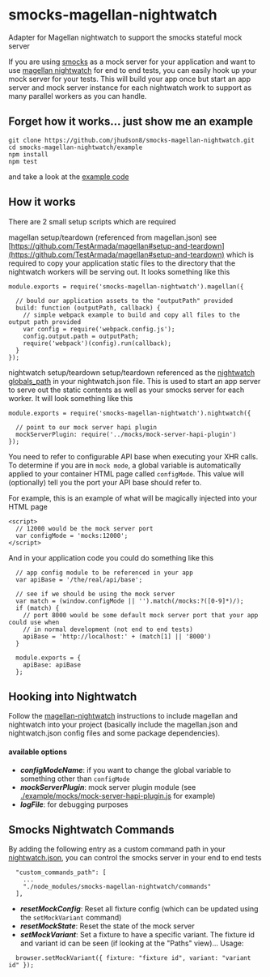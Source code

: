 # smocks-magellan-nightwatch
Adapter for Magellan nightwatch to support the smocks stateful mock server

If you are using [smocks](https://github.com/jhudson8/smocks) as a mock server for your application and want to use [magellan nightwatch](https://github.com/TestArmada/magellan-nightwatch) for end to end tests, you can easily hook up your mock server for your tests.  This will build your app once but start an app server and mock server instance for each nightwatch work to support as many parallel workers as you can handle.


Forget how it works... just show me an example
----------------------------------------------------
```
git clone https://github.com/jhudson8/smocks-magellan-nightwatch.git
cd smocks-magellan-nightwatch/example
npm install
npm test
```
and take a look at the [example code](./example)


How it works
------------
There are 2 small setup scripts which are required

magellan setup/teardown (referenced from magellan.json) see [https://github.com/TestArmada/magellan#setup-and-teardown](https://github.com/TestArmada/magellan#setup-and-teardown) which is required to copy your application static files to the directory that the nightwatch workers will be serving out.  It looks something like this
```
module.exports = require('smocks-magellan-nightwatch').magellan({

  // bould our application assets to the "outputPath" provided
  build: function (outputPath, callback) {
    // simple webpack example to build and copy all files to the output path provided
    var config = require('webpack.config.js');
    config.output.path = outputPath;
    require('webpack')(config).run(callback);
  }
});
```

nightwatch setup/teardown setup/teardown referenced as the [nightwatch globals_path](http://nightwatchjs.org/guide#settings-file) in your nightwatch.json file.  This is used to start an app server to serve out the static contents as well as your smocks server for each worker.  It will look something like this
```
module.exports = require('smocks-magellan-nightwatch').nightwatch({

  // point to our mock server hapi plugin
  mockServerPlugin: require('../mocks/mock-server-hapi-plugin')
});
```

You need to refer to configurable API base when executing your XHR calls.  To determine if you are in `mock mode`, a global variable is automatically applied to your container HTML page called `configMode`.  This value will (optionally) tell you the port your API base should refer to.

For example, this is an example of what will be magically injected into your HTML page
```
<script>
  // 12000 would be the mock server port
  var configMode = 'mocks:12000';
</script>
```

And in your application code you could do something like this
```
  // app config module to be referenced in your app
  var apiBase = '/the/real/api/base';

  // see if we should be using the mock server
  var match = (window.configMode || '').match(/mocks:?([0-9]*)/);
  if (match) {
    // port 8000 would be some default mock server port that your app could use when
    // in normal development (not end to end tests)
    apiBase = 'http://localhost:' + (match[1] || '8000')
  }

  module.exports = {
    apiBase: apiBase
  };
```

Hooking into Nightwatch
-----------------------
Follow the [magellan-nightwatch](https://github.com/TestArmada/magellan-nightwatch) instructions to include magellan and nightwatch into your project (basically include the magellan.json and nightwatch.json config files and some package dependencies).

#### available options

* ***configModeName***: if you want to change the global variable to something other than `configMode`
* ***mockServerPlugin***: mock server plugin module (see [./example/mocks/mock-server-hapi-plugin.js](./example/mocks/mock-server-hapi-plugin.js) for example)
* ***logFile***: for debugging purposes


Smocks Nightwatch Commands
--------------------------
By adding the following entry as a custom command path in your [nightwatch.json](http://nightwatchjs.org/guide#settings-file), you can control the smocks server in your end to end tests
```
  "custom_commands_path": [
    ...
    "./node_modules/smocks-magellan-nightwatch/commands"
  ],
```

* ***resetMockConfig***: Reset all fixture config (which can be updated using the `setMockVariant` command)
* ***resetMockState***: Reset the state of the mock server
* ***setMockVariant***: Set a fixture to have a specific variant.  The fixture id and variant id can be seen (if looking at the "Paths" view)... Usage:
```
  browser.setMockVariant({ fixture: "fixture id", variant: "variant id" });
```
